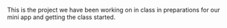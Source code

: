 This is the project we have been working on in class
in preparations for our mini app and getting the class started.